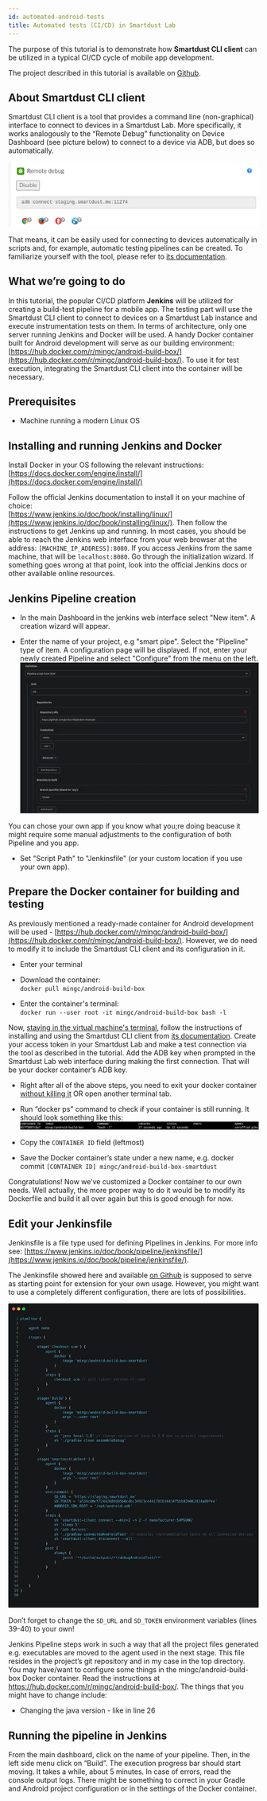 ```yaml
---
id: automated-android-tests
title: Automated tests (CI/CD) in Smartdust Lab
---
```


The purpose of this tutorial is to demonstrate how **Smartdust CLI client** can be utilized in a typical CI/CD cycle of mobile app development.

The project described in this tutorial is available on [Github](https://github.com/jordus100/jenkins-example).

## About Smartdust CLI client

Smartdust CLI client is a tool that provides a command line (non-graphical) interface to connect to devices in a Smartdust Lab. 
More specifically, it works analogously to the “Remote Debug” functionality on Device Dashboard (see picture below) to connect to a device via ADB, but does so automatically.

![Remote Debug screenshot](/automated-android-tests-CICD/remote_debug.png)

That means, it can be easily used for connecting to devices automatically in scripts and, for example, automatic testing pipelines can be created.
To familiarize yourself with the tool, please refer to [its documentation](./cli-client.md). 

## What we’re going to do

In this tutorial, the popular CI/CD platform **Jenkins** will be utilized for creating a build-test pipeline for a mobile app.
The testing part will use the Smartdust CLI client to connect to devices on a Smartdust Lab instance and execute instrumentation tests on them. 
In terms of architecture, only one server running Jenkins and Docker will be used. A handy Docker container built for Android development will serve as our building environment: [https://hub.docker.com/r/mingc/android-build-box/](https://hub.docker.com/r/mingc/android-build-box/). 
To use it for test execution, integrating the Smartdust CLI client into the container will be necessary.

## Prerequisites

- Machine running a modern Linux OS

## Installing and running Jenkins and Docker

Install Docker in your OS following the relevant instructions:  
[https://docs.docker.com/engine/install/](https://docs.docker.com/engine/install/)

Follow the official Jenkins documentation to install it on your machine of choice:  
[https://www.jenkins.io/doc/book/installing/linux/](https://www.jenkins.io/doc/book/installing/linux/). Then follow the instructions to get Jenkins up and running.
In most cases, you should be able to reach the Jenkins web interface from your web browser at the address: `[MACHINE_IP_ADDRESS]:8080`. 
If you access Jenkins from the same machine, that will be `localhost:8080`. Go through the initialization wizard. 
If something goes wrong at that point, look into the official Jenkins docs or other available online resources.

## Jenkins Pipeline creation

- In the main Dashboard in the jenkins web interface select "New item". A creation wizard will appear.

- Enter the name of your project, e.g "smart pipe". Select the "Pipeline" type of item.
A configuration page will be displayed. If not, enter your newly created Pipeline and select "Configure" from the menu on the left.
![Configuration Page](/automated-android-tests-CICD/jenkins_conf.png)

You can chose your own app if you know what you;re doing beacuse it might require some manual adjustments to the configuration of both Pipeline and you app.
- Set "Script Path" to "Jenkinsfile" (or your custom location if you use your own app).

## Prepare the Docker container for building and testing

As previously mentioned a ready-made container for Android development will be used - [https://hub.docker.com/r/mingc/android-build-box/](https://hub.docker.com/r/mingc/android-build-box/). 
However, we do need to modify it to include the Smartdust CLI client and its configuration in it.

- Enter your terminal

- Download the container:    
    `docker pull mingc/android-build-box`
    
- Enter the container's terminal:     
    `docker run --user root -it mingc/android-build-box bash -l`

Now, <u>staying in the virtual machine's terminal</u>, follow the instructions of installing and using the Smartdust CLI client from [its documentation](./cli-client.md). 
Create your access token in your Smartdust Lab and make a test connection via the tool as described in the tutorial. 
Add the ADB key when prompted in the Smartdust Lab web interface during making the first connection. 
That will be your docker container’s ADB key.

- Right after all of the above steps, you need to exit your docker container <u>without killing it</u> OR open another terminal tab.

- Run “docker ps” command to check if your container is still running. It should look something like this:
![docker ps output](/automated-android-tests-CICD/docker_ps.png)

- Copy the `CONTAINER ID` field (leftmost)

- Save the Docker container’s state under a new name, e.g.
	docker commit `[CONTAINER ID] mingc/android-build-box-smartdust`
	
Congratulations! 
Now we’ve customized a Docker container to our own needs. 
Well actually, the more proper way to do it would be to modify its Dockerfile and build it all over again but this is good enough for now.

## Edit your Jenkinsfile

Jenkinsfile is a file type used for defining Pipelines in Jenkins. 
For more info see: [https://www.jenkins.io/doc/book/pipeline/jenkinsfile/](https://www.jenkins.io/doc/book/pipeline/jenkinsfile/). 

The Jenkinsfile showed here and available [on Github](https://github.com/jordus100/jenkins-example/blob/main/Jenkinsfile) is supposed to serve as starting point for extension for your own usage. 
However, you might want to use a completely different configuration, there are lots of possibilities.

![pipeline file](/automated-android-tests-CICD/pipeline_file.png)

Don’t forget to change the `SD_URL` and `SD_TOKEN` environment variables (lines 39-40) to your own!

Jenkins Pipeline steps work in such a way that all the project files generated e.g. executables are moved to the agent used in the next stage.
This file resides in the project’s git repository and in my case in the top directory.
You may have/want to configure some things in the mingc/android-build-box Docker container. Read the instructions at https://hub.docker.com/r/mingc/android-build-box/.
The things that you might have to change include:
- Changing the java version - like in line 26

## Running the pipeline in Jenkins

From the main dashboard, click on the name of your pipeline. 
Then, in the left side menu click on “Build”. 
The execution progress bar should start moving. 
It takes a while, about 5 minutes. 
In case of errors, read the console output logs. 
There might be something to correct in your Gradle and Android project configuration or in the settings of the Docker container. 